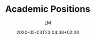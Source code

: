 ---
title: "Academic Positions"
images: # Create a folder in /static/images/tools that has the same name as this current markdown file and place the images there. We only need the file name here. If this is not clear, please refer to existing tools as references.
  - path: academicpositions.com_.png
  - path: academicpositions.com_143869.png
categories:
  - "Guides"
  - "Career"
tags:
  - "PhD Guide"
  - "Research Guide"
  - "Career"
links:
  - name: Academic Positions
    link: https://academicpositions.com/
summary: All kinds of academic jobs listings.
features:
  - Filter by academic job types, locations, and fields.
  - A lot of employers in academia are publishing on academic positions
  - In-situ applications
  - Academic stories
platforms:
  - Web
fields:
  - General and Interdisciplinary
plans:
makers: # the makers of the tool
author: LM   # the person who submitted this tool to KausalFlow
date: 2020-05-03T23:04:38+02:00
draft: false
---